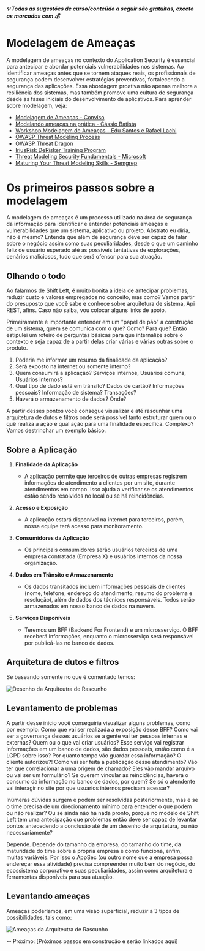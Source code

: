 ##### 💡 Todas as sugestões de curso/conteúdo a seguir são gratuitas, exceto as marcadas com 💰

# Modelagem de Ameaças
A modelagem de ameaças no contexto do Application Security é essencial para antecipar e abordar potenciais vulnerabilidades nos sistemas. Ao identificar ameaças antes que se tornem ataques reais, os profissionais de segurança podem desenvolver estratégias preventivas, fortalecendo a segurança das aplicações. Essa abordagem proativa não apenas melhora a resiliência dos sistemas, mas também promove uma cultura de segurança desde as fases iniciais do desenvolvimento de aplicativos. 
Para aprender sobre modelagem, veja:
- [Modelagem de Ameaças - Conviso](https://www.youtube.com/watch?v=UWDqnhJsafY)
- [Modelando ameaças na prática - Cássio Batista](https://www.youtube.com/watch?v=ZiFw84hv5SQ)
- [Workshop Modelagem de Ameaças - Edu Santos e Rafael Lachi](https://www.youtube.com/watch?v=wt-Nzz_waXk)
- [OWASP Threat Modeling Process](https://owasp.org/www-community/Threat_Modeling_Process)
- [OWASP Threat Dragon](https://owasp.org/www-project-threat-dragon/)
- [IriusRisk DeRisker Training Program](https://www.iriusrisk.com/derisker-training-and-certification)
- [Threat Modeling Security Fundamentals - Microsoft](https://learn.microsoft.com/en-us/training/paths/tm-threat-modeling-fundamentals/)
- [Maturing Your Threat Modeling Skills - Semgrep](https://www.youtube.com/watch?v=2zxYPwpPVis)

# Os primeiros passos sobre a modelagem

A modelagem de ameaças é um processo utilizado na área de segurança da informação para identificar e entender potenciais ameaças e vulnerabilidades que um sistema, aplicativo ou projeto. Abstrato eu diria, não é mesmo? Entenda que além de segurança deve ser capaz de falar sobre o negócio assim como suas peculiaridades, desde o que um caminho feliz de usuário esperado até as possíveis tentativas de explorações, cenários maliciosos, tudo que será ofensor para sua atuação.

## Olhando o todo

Ao falarmos de Shift Left, é muito bonita a ideia de antecipar problemas, reduzir custo e valores empregados no conceito, mas como? 
Vamos partir do presuposto que você sabe e conhece sobre arquitetura de sistema, Api REST, afins. Caso não saiba, vou colocar alguns links de apoio. 

Primeiramente é importante entender em um "papel de pão" a construção de um sistema, quem se comunica com o que? Como? Para que? Então estipulei um roteiro de perguntas básicas para que internalize sobre o contexto e seja capaz de a partir delas criar várias e várias outras sobre o produto.

1. Poderia me informar um resumo da finalidade da aplicação?
2. Será exposto na internet ou somente interno?
3. Quem consumirá a aplicação? Serviços internos, Usuários comuns, Usuários internos? 
4. Qual tipo de dado está em trânsito? Dados de cartão? Informações pessoais? Informação de sistema? Transações?
5. Haverá o armazenamento de dados? Onde?

A partir desses pontos você consegue visualizar e até rascunhar uma arquitetura de dutos e filtros onde será possível tanto estruturar quem ou o quê realiza a ação e qual ação para uma finalidade específica. Complexo? Vamos destrinchar um exemplo básico.


## Sobre a Aplicação

1. **Finalidade da Aplicação**
   - A aplicação permite que terceiros de outras empresas registrem informações de atendimento a clientes por um site, durante atendimentos em campo. Isso ajuda a verificar se os atendimentos estão sendo resolvidos no local ou se há reincidências.

2. **Acesso e Exposição**
   - A aplicação estará disponível na internet para terceiros, porém, nossa equipe terá acesso para monitoramento.

3. **Consumidores da Aplicação**
   - Os principais consumidores serão usuários terceiros de uma empresa contratada (Empresa X) e usuários internos da nossa organização.

4. **Dados em Trânsito e Armazenamento**
   - Os dados transitados incluem informações pessoais de clientes (nome, telefone, endereço do atendimento, resumo do problema e resolução), além de dados dos técnicos responsáveis. Todos serão armazenados em nosso banco de dados na nuvem.

5. **Serviços Disponíveis**
   - Teremos um BFF (Backend For Frontend) e um microsserviço. O BFF receberá informações, enquanto o microsserviço será responsável por publicá-las no banco de dados.

## Arquitetura de dutos e filtros

Se baseando somente no que é comentado temos:

![Desenho da Arquiteutra de Rascunho](https://github.com/PedroKetzer/roadmap-appsecbr/assets/37319386/6d91a609-1b47-4c96-aa51-c274bfabfb3c)


## Levantamento de problemas

A partir desse início você conseguiria visualizar alguns problemas, como por exemplo:
Como que vai ser realizada a exposição desse BFF?
Como vai ser a governança desses usuários se a gente vai ter pessoas internas e externas? Quem ou o que vai criar usuários?
Esse serviço vai registrar informações em um banco de dados, são dados pessoais, então como é a LGPD sobre isso? Por quanto tempo vão guardar essa informação? O cliente autorizou?!
Como vai ser feita a publicação desse atendimento? Vão ter que correlacionar a uma origem de chamado? 
Eles vão mandar arquivo ou vai ser um formulário? 
Se querem vincular as reincidências, haverá o consumo da informação no banco de dados, por quem? 
Se só o atendente vai interagir no site por que usuários internos precisam acessar?

Inúmeras dúvidas surgem e podem ser resolvidas posteriormente, mas e se o time precisa de um direcionamento mínimo para entender o que podem ou não realizar? Ou se ainda não há nada pronto, porque no modelo de Shift Left tem uma antecipação que problemas então deve ser capaz de levantar pontos antecedendo a conclusão até de um desenho de arquitetura, ou não necessariamente?

Depende.
Depende do tamanho da empresa, do tamanho do time, da maturidade do time sobre a própria empresa e como funciona, enfim, muitas variáveis. Por isso o AppSec (ou outro nome que a empresa possa endereçar essa atividade) precisa compreender muito bem do negócio, do ecossistema corporativo e suas peculiaridades, assim como arquitetura e ferramentas disponíveis para sua atuação.

## Levantando ameaças

Ameaças poderíamos, em uma visão superficial, reduzir a 3 tipos de possibilidades, tais como:

![Ameaças da Arquiteutra de Rascunho](https://github.com/PedroKetzer/roadmap-appsecbr/assets/37319386/f5a94642-995c-4e17-8484-93f06ede0284)



--
Próximo: [Próximos passos em construção e serão linkados aqui]
